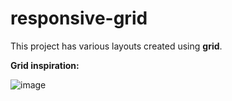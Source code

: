 # responsive-grid

This project has various layouts created using **grid**.

**Grid inspiration:**

![image](https://github.com/gargajit/responsive-grid/assets/118595104/67b30d4b-2f92-4f21-adbf-44d4debdf7c0)
